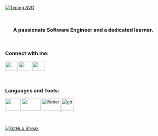 [![Typing SVG](https://readme-typing-svg.herokuapp.com?color=%230EEEF0&size=30&center=true&vCenter=true&multiline=true&lines=Hi+%F0%9F%91%8B%2C+I'm+Anish+Jha)](https://git.io/typing-svg)

<br/>
 
<h3 align = "center" > A passionate Software Engineer and a dedicated learner.</h3>

<br/>
<h3 align="left">Connect with me:</h3>
<p align="left">
<a href="https://twitter.com/Jhaanish891Jha" target="blank"><img align="center" src="https://cdn.jsdelivr.net/npm/simple-icons@3.0.1/icons/twitter.svg" alt="" height="30" width="40" /></a>
<a href="https://www.linkedin.com/in/jhanish/" target="blank"><img align="center" src="https://cdn.jsdelivr.net/npm/simple-icons@3.0.1/icons/linkedin.svg" alt="" height="30" width="40" /></a>
<a href="https://www.instagram.com/anishxjha/" target="blank"><img align="center" src="https://cdn.jsdelivr.net/npm/simple-icons@3.0.1/icons/instagram.svg" alt="" height="30" width="40" /></a>
</p>

<br />

<h3 align="left">Languages and Tools:</h3>

<p align="left"> 
<a href="https://www.typescriptlang.org" target="_blank"> <img src="https://www.vectorlogo.zone/logos/typescriptlang/typescriptlang-icon.svg" width="50" height="40"/></a> 
<a href="https://www.w3schools.com/cpp/" target="_blank"> <img src="https://www.vectorlogo.zone/logos/nodejs/nodejs-horizontal.svg" alt="" 
 width="60" height="40"/></a> 
<a href="https://reactjs.org/" target="_blank"> <img src="https://www.vectorlogo.zone/logos/reactjs/reactjs-ar21.svg" alt="flutter" width="60" height="40"/> </a> 
<a href="https://git-scm.com/" target="_blank"> <img src="https://www.vectorlogo.zone/logos/git-scm/git-scm-icon.svg" alt="git" width="40" height="40"/> </a>  
 
</p>

<br/>

[![GitHub Streak](http://github-readme-streak-stats.herokuapp.com?user=Anishjha12&theme=solarized-light&hide_border=true&date_format=M%20j%5B%2C%20Y%5D)](https://git.io/streak-stats)

<br/>


